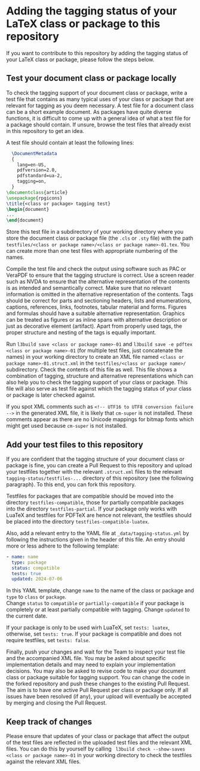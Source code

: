 # Adding the tagging status of your LaTeX class or package to this repository

If you want to contribute to this repository by adding the tagging status of your LaTeX class or package, please follow the steps below.

## Test your document class or package locally

To check the tagging support of your document class or package, write a test file 
that contains as many typical uses of your class or package that are relevant for tagging as you deem necessary. 
A test file for a document class can be a short example document. 
As packages have quite diverse functions, it is difficult to come up with a general idea of what a test file for a package should contain. 
If unsure, browse the test files that already exist in this repository to get an idea. 

A test file should contain at least the following lines:

```tex
  \DocumentMetadata
  {
    lang=en-US,
    pdfversion=2.0,
    pdfstandard=ua-2,
    tagging=on,
  }
\documentclass{article}
\usepackage{rpgicons}
\title{<class or package> tagging test}
\begin{document}
...
\end{document}
```

Store this test file in a subdirectory of your working directory 
where you store the document class or package file (the `.cls` or `.sty` file) 
with the path `testfiles/<class or package name>/<class or package name>-01.tex`. 
You can create more than one test files with appropriate numbering of the names.

Compile the test file and check the output using software such as PAC or VeraPDF to ensure that the tagging structure is correct. 
Use a screen reader such as NVDA to ensure that the alternative representation of the contents is as intended and semantically correct. 
Make sure that no relevant information is omitted in the alternative representation of the contents. 
Tags should be correct for parts and sectioning headers, lists and enumerations, captions, references, links, footnotes, tabular material and forms.
Figures and formulas should have a suitable alternative representation. 
Graphics can be treated as figures or as inline spans with alternative description or just as decorative element (artifact). 
Apart from properly used tags, the proper structure and nesting of the tags is equally important.

Run `l3build save <class or package name>-01` and `l3build save -e pdftex <class or package name>-01` 
(for multiple test files, just concatenate the names) in your working directory 
to create an XML file named `<class or package name>-01.struct.xml` in the `testfiles/<class or package name>/` subdirectory. 
Check the contents of this file as well. 
This file shows a combination of tagging, structure and alternative representations 
which can also help you to check the tagging support of your class or package. 
This file will also serve as test file against which the tagging status of your class or package is later checked against. 

If you spot XML comments such as `<!-- UTF16 to UTF8 conversion failure -->` in the generated XML file, 
it is likely that `cm-super` is not installed. 
These comments appear as there are no Unicode mappings for bitmap fonts which might get used because `cm-super` is not installed. 

## Add your test files to this repository

If you are confident that the tagging structure of your document class or package is fine, 
you can create a Pull Request to this repository and upload your testfiles together with the relevant `.struct.xml` files 
to the relevant `tagging-status/testfiles-...` directory of this repository (see the following paragraph). 
To this end, you can fork this repository.

Testfiles for packages that are compatible should be moved into the directory `testfiles-compatible`, 
those for partially compatible packages into the directory `testfiles-partial`. 
If your package only works with LuaTeX and testfiles for PDFTeX are hence not relevant, 
the testfiles should be placed into the directory `testfiles-compatible-luatex`.

Also, add a relevant entry to the YAML file at `_data/tagging-status.yml` by following the instructions given in the header of this file.
 An entry should more or less adhere to the following template:
 
```yaml
- name: name
  type: package
  status: compatible
  tests: true
  updated: 2024-07-06
```

In this YAML template, change `name` to the name of the class or package and `type` to `class` or `package`.  
Change `status` to `compatible` or `partially-compatible` if your package is completely or at least partially compatible with tagging. 
Change `updated` to the current date.

If your package is only to be used wirh LuaTeX, set `tests: luatex`, 
otherwise, set `tests: true`. 
If your package is compatible and does not require testfiles, set `tests: false`.

Finally, push your changes and wait for the Team to inspect your test file and the accompanied XML file. 
You may be asked about specific implementation details and may need to explain your implementation decisions. 
You may also be asked to revise code to make your document class or package suitable for tagging support. 
You can change the code in the forked repository and push these changes to the existing Pull Request. 
The aim is to have one active Pull Request per class or package only. 
If all issues have been resolved (if any), your upload will eventually be accepted by merging and closing the Pull Request. 

## Keep track of changes

Please ensure that updates of your class or package that affect the output of the test files are reflected in the uploaded test files and the relevant XML files. 
You can do this by yourself by calling ` l3build check --show-saves <class or package name>-01` in your working directory to check the testfiles against the relevant XML files.
